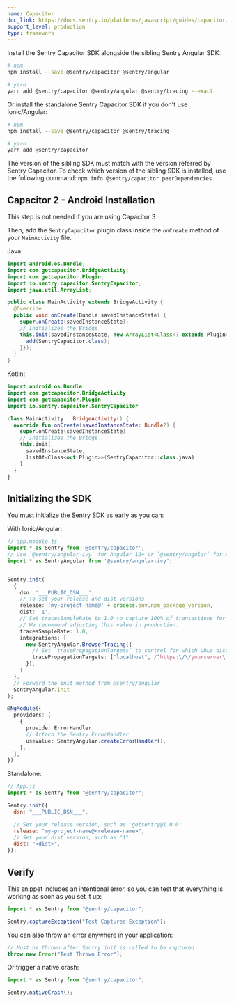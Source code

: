 ```yaml
---
name: Capacitor
doc_link: https://docs.sentry.io/platforms/javascript/guides/capacitor/
support_level: production
type: framework
---
```


Install the Sentry Capacitor SDK alongside the sibling Sentry Angular SDK:

```bash
# npm
npm install --save @sentry/capacitor @sentry/angular

# yarn
yarn add @sentry/capacitor @sentry/angular @sentry/tracing --exact
```

Or install the standalone Sentry Capacitor SDK if you don't use Ionic/Angular:

```bash
# npm
npm install --save @sentry/capacitor @sentry/tracing

# yarn
yarn add @sentry/capacitor
```

<Note>

The version of the sibling SDK must match with the version referred by Sentry Capacitor. To check which version of the sibling SDK is installed, use the following command: `npm info @sentry/capacitor peerDependencies`

</Note>

## Capacitor 2 - Android Installation

<Note>

This step is not needed if you are using Capacitor 3

</Note>

Then, add the `SentryCapacitor` plugin class inside the `onCreate` method of your `MainActivity` file.

Java:

```java
import android.os.Bundle;
import com.getcapacitor.BridgeActivity;
import com.getcapacitor.Plugin;
import io.sentry.capacitor.SentryCapacitor;
import java.util.ArrayList;

public class MainActivity extends BridgeActivity {
  @Override
  public void onCreate(Bundle savedInstanceState) {
    super.onCreate(savedInstanceState);
    // Initializes the Bridge
    this.init(savedInstanceState, new ArrayList<Class<? extends Plugin>>() {{
      add(SentryCapacitor.class);
    }});
  }
}
```

Kotlin:

```kotlin
import android.os.Bundle
import com.getcapacitor.BridgeActivity
import com.getcapacitor.Plugin
import io.sentry.capacitor.SentryCapacitor

class MainActivity : BridgeActivity() {
  override fun onCreate(savedInstanceState: Bundle?) {
    super.onCreate(savedInstanceState)
    // Initializes the Bridge
    this.init(
      savedInstanceState,
      listOf<Class<out Plugin>>(SentryCapacitor::class.java)
    )
  }
}
```

## Initializing the SDK

You must initialize the Sentry SDK as early as you can:

With Ionic/Angular:

```typescript
// app.module.ts
import * as Sentry from '@sentry/capacitor';
// Use `@sentry/angular-ivy` for Angular 12+ or `@sentry/angular` for Angular 10 or 11
import * as SentryAngular from '@sentry/angular-ivy';


Sentry.init(
  {
    dsn: '___PUBLIC_DSN___',
    // To set your release and dist versions
    release: 'my-project-name@' + process.env.npm_package_version,
    dist: '1',
    // Set tracesSampleRate to 1.0 to capture 100% of transactions for performance monitoring.
    // We recommend adjusting this value in production.
    tracesSampleRate: 1.0,
    integrations: [
      new SentryAngular.BrowserTracing({
        // Set `tracePropagationTargets` to control for which URLs distributed tracing should be enabled
        tracePropagationTargets: ["localhost", /^https:\/\/yourserver\.io\/api/],
      }),
    ]
  },
  // Forward the init method from @sentry/angular
  SentryAngular.init
);

@NgModule({
  providers: [
    {
      provide: ErrorHandler,
      // Attach the Sentry ErrorHandler
      useValue: SentryAngular.createErrorHandler(),
    },
  ],
})
```

Standalone:

```javascript
// App.js
import * as Sentry from "@sentry/capacitor";

Sentry.init({
  dsn: "___PUBLIC_DSN___",

  // Set your release version, such as 'getsentry@1.0.0'
  release: "my-project-name@<release-name>",
  // Set your dist version, such as "1"
  dist: "<dist>",
});
```

## Verify

This snippet includes an intentional error, so you can test that everything is working as soon as you set it up:

```javascript
import * as Sentry from "@sentry/capacitor";

Sentry.captureException("Test Captured Exception");
```

You can also throw an error anywhere in your application:

```javascript
// Must be thrown after Sentry.init is called to be captured.
throw new Error("Test Thrown Error");
```

Or trigger a native crash:

```javascript
import * as Sentry from "@sentry/capacitor";

Sentry.nativeCrash();
```
